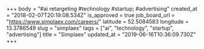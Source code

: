 +++
body = "#ai retargeting #technology #startup; #advertising"
created_at = "2018-02-07T20:19:08.534Z"
is_approved = true
job_board_url = "https://www.simplaex.com/careers/"
latitude = 52.5084583
longitude = 13.3786549
slug = "simplaex"
tags = ["ai", "technology", "startup", "advertising"]
title = "Simplaex"
updated_at = "2019-06-16T10:36:09.730Z"
+++
